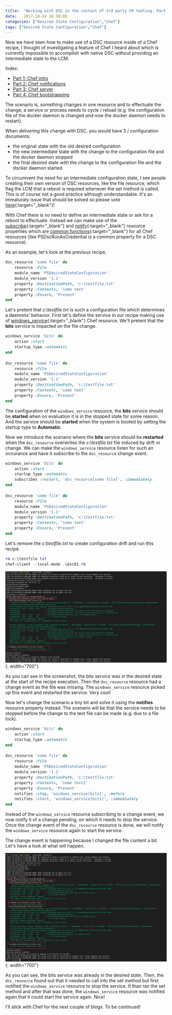 ```yaml
---
title:  "Working with DSC in the context of 3rd party CM tooling. Part 2: Chef Notifications"
date:   2017-10-24 16:30:00
categories: ["Desired State Configuration","Chef"]
tags: ["Desired State Configuration","Chef"]
---
```


Now we have seen how to make use of a DSC resource inside of a Chef recipe, I thought of investigating a feature of Chef I heard about which is currently impossible to accomplish with native DSC without providing an intermediate state to the LCM.

Index:

* [Part 1: Chef intro](http://bgelens.nl/working-with-dsc-in-the-context-of-3rd-party-cm-tooling-part-1-chef-intro)
* [Part 2: Chef notifications](http://bgelens.nl/working-with-dsc-in-the-context-of-3rd-party-cm-tooling-part-2-chef-notifications/)
* [Part 3: Chef server](http://bgelens.nl/working-with-dsc-in-the-context-of-3rd-party-cm-tooling-part-3-chef-server/)
* [Part 4: Chef bootstrapping](http://bgelens.nl/working-with-dsc-in-the-context-of-3rd-party-cm-tooling-part-4-chef-bootstrap/)

The scenario is, something changes in one resource and to effectuate the change, a service or process needs to cycle / reload (e.g. the configuration file of the docker daemon is changed and now the docker daemon needs to restart).

When delivering this change with DSC, you would have 3 / configuration documents:

* the original state with the old desired configuration
* the new intermediate state with the change to the configuration file and the docker daemon stopped
* the final desired state with the change to the configuration file and the docker daemon started

To circumvent the need for an intermediate configuration state, I see people creating their own version of DSC resources, like the file resource, which flag the LCM that a reboot is required whenever the set method is called. This is of course not a good practice although understandable. It's an immaturaty issue that should be solved so please vote [here](https://windowsserver.uservoice.com/forums/301869-powershell/suggestions/11088639-enable-service-restart-and-similar-scenarios-in-ds){:target="_blank"}!

With Chef there is no need to define an intermediate state or ask for a reboot to effectuate. Instead we can make use of the [subscribe](https://docs.chef.io/resource_common.html#subscribes){:target="_blank"} and [notify](https://docs.chef.io/resource_common.html#notifies){:target="_blank"} resource properties which are [common functions](https://docs.chef.io/resource_common.html){:target="_blank"} for all Chef resources (like PSDscRunAsCredential is a common property for a DSC resource).

As an example, let's look at the previous recipe.

```ruby
dsc_resource 'some file' do
    resource :File
    module_name 'PSDesiredStateConfiguration'
    module_version '1.1'
    property :DestinationPath, 'c:\testfile.txt'
    property :Contents, 'some text'
    property :Ensure, 'Present'
end
```

Let's pretent that *c:\testfile.txt* is such a configuration file which determines a daemons' behavior. First let's define the service in our recipe making use of [windows_service](https://docs.chef.io/resource_windows_service.html){:target="_blank"} Chef resource. We'll pretent that the **bits** service is impacted on the file change.

```ruby
windows_service 'bits' do
    action :start
    startup_type :automatic
end

dsc_resource 'some file' do
    resource :File
    module_name 'PSDesiredStateConfiguration'
    module_version '1.1'
    property :DestinationPath, 'c:\testfile.txt'
    property :Contents, 'some text'
    property :Ensure, 'Present'
end
```

The configuration of the ```windows_service``` resource, the **bits** service should be **started** when on evaluation it is in the stopped state for some reason. And the service should be **started** when the system is booted by setting the startup type to **Automatic**.

Now we introduce the scenario where the **bits** service should be **restarted** when the ```dsc_resource``` overwrites the *c:\testfile.txt* file induced by drift or change. We can make the ```windows_service``` resource listen for such an occurance and have it subscribe to the ```dsc_resource``` change event.

```ruby
windows_service 'bits' do
    action :start
    startup_type :automatic
    subscribes :restart, 'dsc_resource[some file]', :immediately
end

dsc_resource 'some file' do
    resource :File
    module_name 'PSDesiredStateConfiguration'
    module_version '1.1'
    property :DestinationPath, 'c:\testfile.txt'
    property :Contents, 'some text'
    property :Ensure, 'Present'
end
```

Let's remove the *c:\testfile.txt* to create configuration drift and run this recipe.

```powershell
rm c:\testfile.txt
chef-client --local-mode .\dsc01.rb
```

![subscribe](/images/2017-10/dscrecipe01.png){: width="700"}

As you can see in the screenshot, the bits service was in the desired state at the start of the recipe execution. Then the ```dsc_resource``` resource had a change event as the file was missing. The ```windows_service``` resource picked up this event and restarted the service. Very cool!

Now let's change the scenario a tiny bit and solve it using the **notifies** resource property instead. The scenario will be that the service needs to be stopped before the change to the text file can be made (e.g. due to a file lock).

```ruby
windows_service 'bits' do
    action :start
    startup_type :automatic
end

dsc_resource 'some file' do
    resource :File
    module_name 'PSDesiredStateConfiguration'
    module_version '1.1'
    property :DestinationPath, 'c:\testfile.txt'
    property :Contents, 'some text2'
    property :Ensure, 'Present'
    notifies :stop, 'windows_service[bits]', :before
    notifies :start, 'windows_service[bits]', :immediately
end
```

Instead of the ```windows_service``` resource subscribing to a change event, we now notify it of a change pending, on which it needs to stop the service. Once the change event of the ```dsc_resource``` resource is done, we will notify the ```windows_service``` resource again to start the service.

The change event is happening because I changed the file content a bit. Let's have a look at what will happen.

![notify](/images/2017-10/dscrecipe02.png){: width="700"}

As you can see, the bits service was already in the desired state. Then, the ```dsc_resource``` found out that it needed to call into the set method but first notified the ```windows_service``` resource to stop the service. It than ran the set method and after that was done, the ```windows_service``` resource was notified again that it could start the service again. Nice!

I'll stick with Chef for the next couple of blogs. To be continued!
